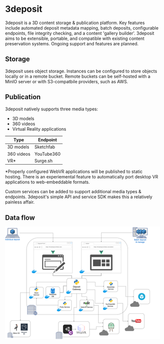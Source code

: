 # 3deposit #
3deposit is a 3D content storage & publication platform. Key features include automated deposit metadata mapping, batch deposits, configurable endpoints, file integrity checking, and a content 'gallery builder'. 3deposit aims to be extensible, portable, and compatible with existing content preservation systems. Ongoing support and features are planned. 

## Storage ##
3deposit uses object storage. Instances can be configured to store objects locally or in a remote bucket. Remote buckets can be self-hosted with a MinIO server or with S3-compatbile providers, such as AWS. 

## Publication ##
3deposit natively supports three media types:
* 3D models 
* 360 videos
* Virtual Reality applications

Type          | Endpoint
------------- | -------------
3D models     | Sketchfab
360 videos    | YouTube360
VR*           | Surge.sh

*Properly configured WebVR applications will be published to static hosting. There is an experiemental feature to automatically port desktop VR applications to web-embeddable formats. 

Custom services can be added to support additional media types & endpoints. 3deposit's simple API and service SDK makes this a relatively painless affair. 

## Data flow ##
![3deposit](./docs/3deposit-flow.png)
